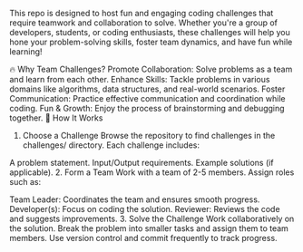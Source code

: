 This repo is designed to host fun and engaging coding challenges that require teamwork and collaboration to solve. Whether you're a group of developers, students, or coding enthusiasts, these challenges will help you hone your problem-solving skills, foster team dynamics, and have fun while learning!

🔥 Why Team Challenges?
Promote Collaboration: Solve problems as a team and learn from each other.
Enhance Skills: Tackle problems in various domains like algorithms, data structures, and real-world scenarios.
Foster Communication: Practice effective communication and coordination while coding.
Fun & Growth: Enjoy the process of brainstorming and debugging together.
🚀 How It Works
1. Choose a Challenge
Browse the repository to find challenges in the challenges/ directory. Each challenge includes:

A problem statement.
Input/Output requirements.
Example solutions (if applicable).
2. Form a Team
Work with a team of 2-5 members. Assign roles such as:

Team Leader: Coordinates the team and ensures smooth progress.
Developer(s): Focus on coding the solution.
Reviewer: Reviews the code and suggests improvements.
3. Solve the Challenge
Work collaboratively on the solution. Break the problem into smaller tasks and assign them to team members. Use version control and commit frequently to track progress.
